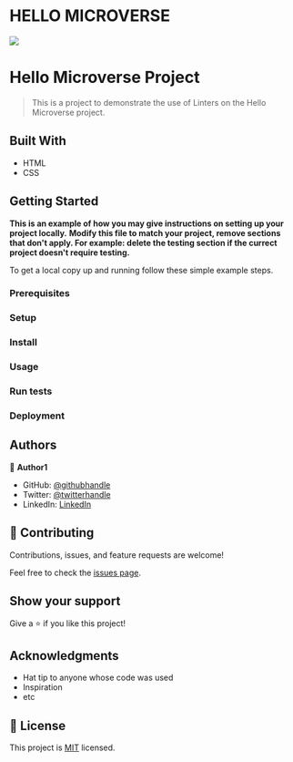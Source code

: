 # HELLO MICROVERSE

![](https://img.shields.io/badge/Microverse-blueviolet)

# Hello Microverse Project

> This is a project to demonstrate the use of Linters on the Hello Microverse project.


## Built With

- HTML
- CSS


## Getting Started

**This is an example of how you may give instructions on setting up your project locally.**
**Modify this file to match your project, remove sections that don't apply. For example: delete the testing section if the currect project doesn't require testing.**


To get a local copy up and running follow these simple example steps.

### Prerequisites

### Setup

### Install

### Usage

### Run tests

### Deployment



## Authors

👤 **Author1**

- GitHub: [@githubhandle](https://github.com/Davis-morale)
- Twitter: [@twitterhandle](https://twitter.com/davischirao)
- LinkedIn: [LinkedIn](https://linkedin.com/in/davisbahari)


## 🤝 Contributing

Contributions, issues, and feature requests are welcome!

Feel free to check the [issues page](../../issues/).

## Show your support

Give a ⭐️ if you like this project!

## Acknowledgments

- Hat tip to anyone whose code was used
- Inspiration
- etc

## 📝 License

This project is [MIT](./MIT.md) licensed.

